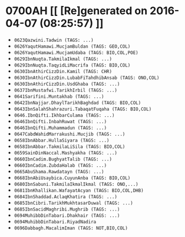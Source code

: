 # 0700AH [[ [Re]generated on 2016-04-07 (08:25:57) ]]

* `0623Qazwini.Tadwin (TAGS: ...)`
* `0626YaqutHamawi.MucjamBuldan (TAGS: GEO,COL)`
* `0626YaqutHamawi.MucjamUdaba (TAGS: BIO,COL,POE)`
* `0629IbnNuqta.TakmilaIkmal (TAGS: ...)`
* `0629IbnNuqta.TaqyidLiMacrifa (TAGS: BIO,COL)`
* `0630IbnAthirCizzDin.Kamil (TAGS: CHR)`
* `0630IbnAthirCizzDin.LubabFiTahdhibAnsab (TAGS: ONO,COL)`
* `0630IbnAthirCizzDin.UsdGhaba (TAGS: ...)`
* `0637IbnMustafwi.TarikhIrbil (TAGS: ...)`
* `0641Sarifini.Muntakhab (TAGS: ...)`
* `0642IbnNajjar.DhaylTarikhBaghdad (TAGS: BIO,COL)`
* `0643IbnSalahShahrazuri.TabaqatFuqaha (TAGS: BIO,COL)`
* `0646.IbnQifti.IkhbarCulama (TAGS: ...)`
* `0646IbnQifti.InbahRuwat (TAGS: ...)`
* `0646IbnQifti.Muhammadun (TAGS: ...)`
* `0647CabdWahidMarrakushi.Mucjib (TAGS: ...)`
* `0658IbnAbbar.HullaSiyara (TAGS: ...)`
* `0658IbnAbbar.TakmilaLiSila (TAGS: BIO,COL)`
* `0659SainDinNaccal.Mashyakha (TAGS: ...)`
* `0660IbnCadim.BughyatTalib (TAGS: ...)`
* `0660IbnCadim.ZubdaHalab (TAGS: ...)`
* `0665AbuShama.Rawdatayn (TAGS: ...)`
* `0668IbnAbiUsaybica.CuyunAnba (TAGS: BIO,COL)`
* `0680IbnSabuni.TakmilaIkmalIkmal (TAGS: ONO,...)`
* `0681IbnKhallikan.WafayatAcyan (TAGS: BIO,COL,DHB)`
* `0684IbnShaddad.AclaqKhatira (TAGS: ...)`
* `0685IbnCibri.TarikhMukhtasarDuwal (TAGS: ...)`
* `0685IbnSacidMaghribi.Mughrib (TAGS: ...)`
* `0694MuhibbDinTabari.Dhakhair (TAGS: ...)`
* `0694MuhibbDinTabari.RiyadNadira`
* `0696Dabbagh.MacalimIman (TAGS: NOT,BIO,COL)`

